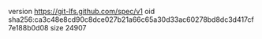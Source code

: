 version https://git-lfs.github.com/spec/v1
oid sha256:ca3c48e8cd90c8dce027b21a66c65a30d33ac60278bd8dc3d417cf7e188b0d08
size 24907
